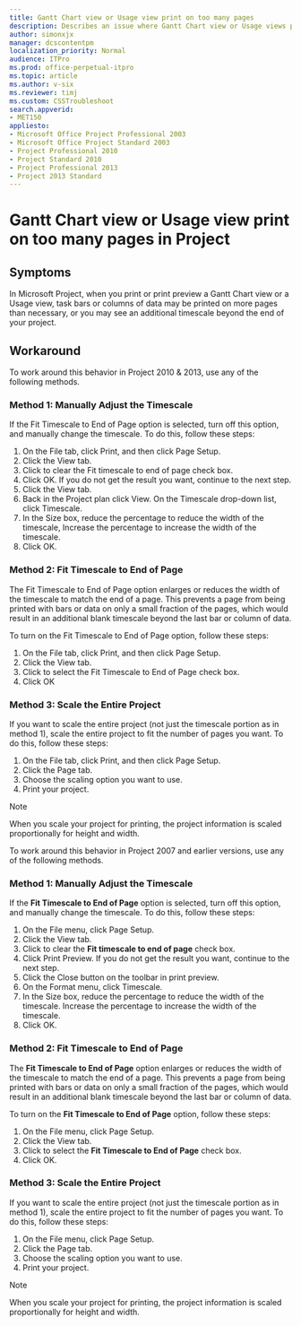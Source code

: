 ```yaml
---
title: Gantt Chart view or Usage view print on too many pages
description: Describes an issue where Gantt Chart view or Usage views print on too many pages in Project. Provides a solution.
author: simonxjx
manager: dcscontentpm
localization_priority: Normal
audience: ITPro
ms.prod: office-perpetual-itpro
ms.topic: article
ms.author: v-six
ms.reviewer: timj 
ms.custom: CSSTroubleshoot
search.appverid: 
- MET150
appliesto:
- Microsoft Office Project Professional 2003
- Microsoft Office Project Standard 2003
- Project Professional 2010
- Project Standard 2010
- Project Professional 2013
- Project 2013 Standard
---
```


# Gantt Chart view or Usage view print on too many pages in Project

## Symptoms

In Microsoft Project, when you print or print preview a Gantt Chart view or a Usage view, task bars or columns of data may be printed on more pages than necessary, or you may see an additional timescale beyond the end of your project.

## Workaround

To work around this behavior in Project 2010 & 2013, use any of the following methods.

### Method 1: Manually Adjust the Timescale

If the Fit Timescale to End of Page option is selected, turn off this option, and manually change the timescale. To do this, follow these steps:

1. On the File tab, click Print, and then click Page Setup.   
2. Click the View tab.   
3. Click to clear the Fit timescale to end of page check box.   
4. Click OK. If you do not get the result you want, continue to the next step. 
5. Click the View tab.   
6. Back in the Project plan click View. On the Timescale drop-down list, click Timescale.   
7. In the Size box, reduce the percentage to reduce the width of the timescale, Increase the percentage to increase the width of the timescale.   
8. Click OK.   

### Method 2: Fit Timescale to End of Page

The Fit Timescale to End of Page option enlarges or reduces the width of the timescale to match the end of a page. This prevents a page from being printed with bars or data on only a small fraction of the pages, which would result in an additional blank timescale beyond the last bar or column of data.

To turn on the Fit Timescale to End of Page option, follow these steps:

1. On the File tab, click Print, and then click Page Setup.   
2. Click the View tab.   
3. Click to select the Fit Timescale to End of Page check box.   
4. Click OK   

### Method 3: Scale the Entire Project

If you want to scale the entire project (not just the timescale portion as in method 1), scale the entire project to fit the number of pages you want. To do this, follow these steps:

1. On the File tab, click Print, and then click Page Setup.   
2. Click the Page tab.   
3. Choose the scaling option you want to use.   
4. Print your project.   

> [!NOTE]
> When you scale your project for printing, the project information is scaled proportionally for height and width.

To work around this behavior in Project 2007 and earlier versions, use any of the following methods.

### Method 1: Manually Adjust the Timescale

If the **Fit Timescale to End of Page** option is selected, turn off this option, and manually change the timescale. To do this, follow these steps:

1. On the File menu, click Page Setup.   
2. Click the View tab.   
3. Click to clear the **Fit timescale to end of page** check box.   
4. Click Print Preview. If you do not get the result you want, continue to the next step.   
5. Click the Close button on the toolbar in print preview.   
6. On the Format menu, click Timescale.   
7. In the Size box, reduce the percentage to reduce the width of the timescale. Increase the percentage to increase the width of the timescale.   
8. Click OK.   

### Method 2: Fit Timescale to End of Page

The **Fit Timescale to End of Page** option enlarges or reduces the width of the timescale to match the end of a page. This prevents a page from being printed with bars or data on only a small fraction of the pages, which would result in an additional blank timescale beyond the last bar or column of data.

To turn on the **Fit Timescale to End of Page** option, follow these steps:

1. On the File menu, click Page Setup.   
2. Click the View tab.   
3. Click to select the **Fit Timescale to End of Page** check box.   
4. Click OK.

### Method 3: Scale the Entire Project

If you want to scale the entire project (not just the timescale portion as in method 1), scale the entire project to fit the number of pages you want. To do this, follow these steps:

1. On the File menu, click Page Setup.   
2. Click the Page tab.   
3. Choose the scaling option you want to use.   
4. Print your project.

> [!NOTE]
> When you scale your project for printing, the project information is scaled proportionally for height and width.
